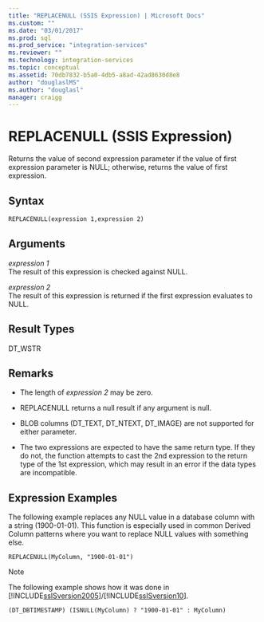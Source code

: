 ```yaml
---
title: "REPLACENULL (SSIS Expression) | Microsoft Docs"
ms.custom: ""
ms.date: "03/01/2017"
ms.prod: sql
ms.prod_service: "integration-services"
ms.reviewer: ""
ms.technology: integration-services
ms.topic: conceptual
ms.assetid: 70db7832-b5a0-4db5-a8ad-42ad8630d8e8
author: "douglaslMS"
ms.author: "douglasl"
manager: craigg
---
```

# REPLACENULL (SSIS Expression)
  Returns the value of second expression parameter if the value of first expression parameter is NULL; otherwise, returns the value of first expression.  
  
## Syntax  
  
```vb  
REPLACENULL(expression 1,expression 2)  
```  
  
## Arguments  
 *expression 1*  
 The result of this expression is checked against NULL.  
  
 *expression 2*  
 The result of this expression is returned if the first expression evaluates to NULL.  
  
## Result Types  
 DT_WSTR  
  
## Remarks  
  
-   The length of *expression 2* may be zero.  
  
-   REPLACENULL returns a null result if any argument is null.  
  
-   BLOB columns (DT_TEXT, DT_NTEXT, DT_IMAGE) are not supported for either parameter.  
  
-   The two expressions are expected to have the same return type. If they do not, the function attempts to cast the 2nd expression to the return type of the 1st expression, which may result in an error if the data types are incompatible.  
  
## Expression Examples  
 The following example replaces any NULL value in a database column with a string (1900-01-01). This function is especially used in common Derived Column patterns where you want to replace NULL values with something else.  
  
```  
REPLACENULL(MyColumn, "1900-01-01")  
```  
  
> [!NOTE]  
>  The following example shows how it was done in [!INCLUDE[ssISversion2005](../../includes/ssisversion2005-md.md)]/[!INCLUDE[ssISversion10](../../includes/ssisversion10-md.md)].  
  
```  
(DT_DBTIMESTAMP) (ISNULL(MyColumn) ? "1900-01-01" : MyColumn)   
```  
  
  
